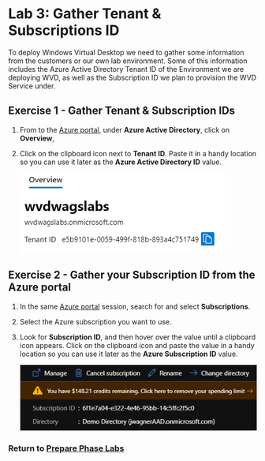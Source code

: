 # Lab 3: Gather Tenant & Subscriptions ID

To deploy Windows Virtual Desktop we need to gather some information from the customers or our own lab environment. Some of this information includes the Azure Active Directory Tenant ID of the Environment we are deploying WVD, as well as the Subscription ID we plan to provision the WVD Service under.

## Exercise 1 - Gather Tenant & Subscription IDs

1. From to the [Azure portal](https://portal.azure.com), under **Azure Active Directory**, click on **Overview**,

2. Click on the clipboard icon next to **Tenant ID**. Paste it in a handy location so you can use it later as the **Azure Active Directory ID** value.

    ![TenantID](../attachments/TenantID.PNG)

## Exercise 2 - Gather your Subscription ID from the Azure portal

1. In the same [Azure portal](https://portal.azure.com) session, search for and select **Subscriptions**.
2. Select the Azure subscription you want to use.
3. Look for **Subscription ID**, and then hover over the value until a clipboard icon appears. Click on the clipboard icon and paste the value in a handy location so you can use it later as the **Azure Subscription ID** value.

    ![SubscriptionID](../attachments/SubscriptionID.PNG)

### Return to [Prepare Phase Labs](prepare.md)
